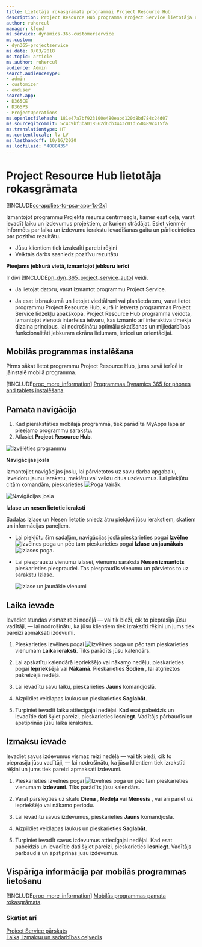 ```yaml
---
title: Lietotāja rokasgrāmata programmai Project Resource Hub
description: Project Resource Hub programma Project Service lietotāja rokasgrāmata
author: ruhercul
manager: kfend
ms.service: dynamics-365-customerservice
ms.custom:
- dyn365-projectservice
ms.date: 8/03/2018
ms.topic: article
ms.author: ruhercul
audience: Admin
search.audienceType:
- admin
- customizer
- enduser
search.app:
- D365CE
- D365PS
- ProjectOperations
ms.openlocfilehash: 181e47a7bf923100e480eabd120d8bd784c24d07
ms.sourcegitcommit: 5c4c9bf3ba018562d6cb3443c01d550489c415fa
ms.translationtype: HT
ms.contentlocale: lv-LV
ms.lasthandoff: 10/16/2020
ms.locfileid: "4080435"
---
```

# <a name="user-guide-for-project-resource-hub"></a>Project Resource Hub lietotāja rokasgrāmata

[!INCLUDE[cc-applies-to-psa-app-1x-2x](../includes/cc-applies-to-psa-app-1x-2x.md)]

Izmantojot programmu Projekta resursu centrmezgls, kamēr esat ceļā, varat ievadīt laiku un izdevumus projektiem, ar kuriem strādājat. Esiet vienmēr informēts par laika un izdevumu ierakstu ievadīšanas gaitu un pārliecinieties par pozitīvo rezultātu.

- Jūsu klientiem tiek izrakstīti pareizi rēķini
- Veiktais darbs sasniedz pozitīvu rezultātu

**Pieejams jebkurā vietā, izmantojot jebkuru ierīci**

Ir divi [!INCLUDE[pn_dyn_365_project_service_auto](../includes/pn-dyn-365-project-service-auto.md)] veidi. 

- Ja lietojat datoru, varat izmantot programmu Project Service. 

- Ja esat izbraukumā un lietojat viedtālruni vai planšetdatoru, varat lietot programmu Project Resource Hub, kurā ir ietverta programmas Project Service līdzekļu apakškopa. Project Resource Hub programma veidota, izmantojot vienotā interfeisa ietvaru, kas izmanto arī interaktīva tīmekļa dizaina principus, lai nodrošinātu optimālu skatīšanas un mijiedarbības funkcionalitāti jebkuram ekrāna lielumam, ierīcei un orientācijai. 


## <a name="install-the-mobile-app"></a>Mobilās programmas instalēšana
Pirms sākat lietot programmu Project Resource Hub, jums savā ierīcē ir jāinstalē mobilā programma. 

[!INCLUDE[proc_more_information](../includes/proc-more-information.md)] [Programmas Dynamics 365 for phones and tablets instalēšana](https://docs.microsoft.com/dynamics365/mobile-app/install-dynamics-365-for-phones-and-tablets).

## <a name="basic-navigation"></a>Pamata navigācija
1.  Kad pierakstāties mobilajā programmā, tiek parādīta MyApps lapa ar pieejamo programmu sarakstu. 
2.  Atlasiet **Project Resource Hub**.

![Izvēlēties programmu](media/chooseApp_1.png "Izvēlēties programmu")

**Navigācijas josla**

Izmantojiet navigācijas joslu, lai pārvietotos uz savu darba apgabalu, izveidotu jaunu ierakstu, meklētu vai veiktu citus uzdevumus. Lai piekļūtu citām komandām, pieskarieties ![Poga Vairāk](media/MoreButton.png "Poga Vairāk").

![Navigācijas josla](media/NavBar_2.png "Navigācijas josla")

**Izlase un nesen lietotie ieraksti**

Sadaļas Izlase un Nesen lietotie sniedz ātru piekļuvi jūsu ierakstiem, skatiem un informācijas paneļiem. 

- Lai piekļūtu šīm sadaļām, navigācijas joslā pieskarieties pogai **Izvēlne** ![Izvēlnes poga](media/MenuButton.png "Izvēlnes poga") un pēc tam pieskarieties pogai **Izlase un jaunākais** ![Izlases poga](media/FavButton.png "Izlases poga").

- Lai piespraustu vienumu izlasei, vienumu sarakstā **Nesen izmantots** pieskarieties piespraudei. Tas piespraudīs vienumu un pārvietos to uz sarakstu Izlase.

  ![Izlase un jaunākie vienumi](media/Favs_3.png "Izlase un jaunākie vienumi")
 
## <a name="enter-time"></a>Laika ievade
Ievadiet stundas vismaz reizi nedēļā — vai tik bieži, cik to pieprasīja jūsu vadītāji, — lai nodrošinātu, ka jūsu klientiem tiek izrakstīti rēķini un jums tiek pareizi apmaksati izdevumi.

1. Pieskarieties izvēlnes pogai ![Izvēlnes poga](media/MenuButton.png "Izvēlnes poga") un pēc tam pieskarieties vienumam **Laika ieraksti**. Tiks parādīts jūsu kalendārs.

2. Lai apskatītu kalendārā iepriekšējo vai nākamo nedēļu, pieskarieties pogai **Iepriekšējā** vai **Nākamā**. Pieskarieties **Šodien** , lai atgrieztos pašreizējā nedēļā.

3. Lai ievadītu savu laiku, pieskarieties **Jauns** komandjoslā. 

4. Aizpildiet veidlapas laukus un pieskarieties **Saglabāt**.

5. Turpiniet ievadīt laiku attiecīgajai nedēļai. Kad esat pabeidzis un ievadītie dati šķiet pareizi, pieskarieties **Iesniegt**. Vadītājs pārbaudīs un apstiprinās jūsu laika ierakstus.

## <a name="enter-expenses"></a>Izmaksu ievade 
Ievadiet savus izdevumus vismaz reizi nedēļā — vai tik bieži, cik to pieprasīja jūsu vadītāji, — lai nodrošinātu, ka jūsu klientiem tiek izrakstīti rēķini un jums tiek pareizi apmaksati izdevumi.

1. Pieskarieties izvēlnes pogai ![Izvēlnes poga](media/MenuButton.png "Izvēlnes poga") un pēc tam pieskarieties vienumam **Izdevumi**. Tiks parādīts jūsu kalendārs.

2. Varat pārslēgties uz skatu **Diena** , **Nedēļa** vai **Mēnesis** , vai arī pāriet uz iepriekšējo vai nākamo periodu. 

3. Lai ievadītu savus izdevumus, pieskarieties **Jauns** komandjoslā. 

4. Aizpildiet veidlapas laukus un pieskarieties **Saglabāt**.

5. Turpiniet ievadīt savus izdevumus attiecīgajai nedēļai. Kad esat pabeidzis un ievadītie dati šķiet pareizi, pieskarieties **Iesniegt**. Vadītājs pārbaudīs un apstiprinās jūsu izdevumus.

## <a name="general-information-on-how-to-use-the-mobile-app"></a>Vispārīga informācija par mobilās programmas lietošanu 
[!INCLUDE[proc_more_information](../includes/proc-more-information.md)] [Mobilās programmas pamata rokasgrāmata](https://docs.microsoft.com/dynamics365/mobile-app/dynamics-365-phones-tablets-users-guide).

### <a name="see-also"></a>Skatiet arī  
 [Project Service pārskats](../psa/overview.md)   
 [Laika, izmaksu un sadarbības ceļvedis](../psa/time-expense-collaboration-guide.md)   
 
